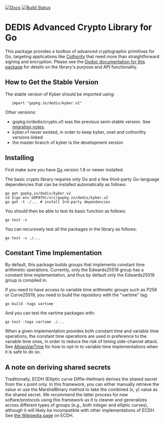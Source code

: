 [![Docs](https://img.shields.io/badge/docs-current-brightgreen.svg)](https://godoc.org/gopkg.in/dedis/kyber.v2)
[![Build Status](https://travis-ci.org/dedis/kyber.svg?branch=v2)](https://travis-ci.org/dedis/kyber)

DEDIS Advanced Crypto Library for Go
====================================

This package provides a toolbox of advanced cryptographic primitives for Go,
targeting applications like [Cothority](https://github.com/dedis/cothority)
that need more than straightforward signing and encryption.
Please see the
[Godoc documentation for this package](http://godoc.org/gopkg.in/dedis/kyber.v2)
for details on the library's purpose and API functionality.

How to Get the Stable Version
-----------------------------

The stable version of Kyber should be imported using:

```
   import "gopkg.in/dedis/kyber.v2"
```

Other versions:
* gopkg.in/dedis/crypto.v0 was the previous semi-stable version. See
  [migration notes](https://github.com/dedis/kyber/wiki/Migration-from-gopkg.in-dedis-crypto.v0).
* kyber.v1 never existed, in order to keep kyber, onet and cothorithy versions linked
* the master branch of kyber is the development version

Installing
----------

First make sure you have [Go](https://golang.org) version 1.8 or newer installed.

The basic crypto library requires only Go and a few
third-party Go-language dependencies that can be installed automatically
as follows:

	go get gopkg.in/dedis/kyber.v2
	cd $(go env GOPATH)/src/gopkg.in/dedis/kyber.v2
	go get -t ./... # install 3rd-party dependencies

You should then be able to test its basic function as follows:

	go test -v

You can recursively test all the packages in the library as follows:

	go test -v ./...

Constant Time Implementation
----------------------------

By default, this package builds groups that implements constant time arithmetic
operations. Currently, only the Edwards25519 group has a constant time implementation,
and thus by default only the Edwards25519 group is compiled in.

If you need to have access to variable time arithmetic groups such as P256 or
Curve25519, you need to build the repository with the "vartime" tag:

    go build -tags vartime

And you can test the vartime packages with:

    go test -tags vartime ./...

When a given implementation provides both constant time and variable time
operations, the constant time operations are used in preference to the variable
time ones, in order to reduce the risk of timing side-channel attack.
See [AllowsVarTime](https://godoc.org/gopkg.in/dedis/kyber.v2#AllowsVarTime) for how
to opt-in to variable time implementations when it is safe to do so.

A note on deriving shared secrets
---------------------------------

Traditionally, ECDH (Elliptic curve Diffie-Hellman) derives the shared secret
from the x point only. In this framework, you can either manually retrieve the
value or use the MarshalBinary method to take the combined (x, y) value as the
shared secret. We recommend the latter process for new softare/protocols using
this framework as it is cleaner and generalizes across different types of
groups (e.g., both integer and elliptic curves), although it will likely be
incompatible with other implementations of ECDH. See [the Wikipedia page](http://en.wikipedia.org/wiki/Elliptic_curve_Diffie%E2%80%93Hellman) on ECDH.
